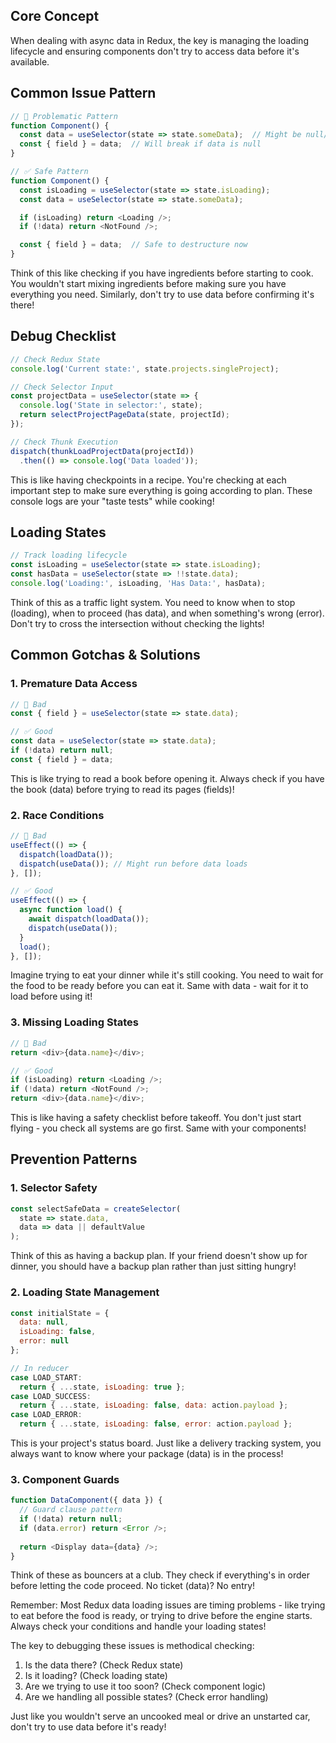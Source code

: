 ## Core Concept
When dealing with async data in Redux, the key is managing the loading lifecycle and ensuring components don't try to access data before it's available.

## Common Issue Pattern
```javascript
// 🚫 Problematic Pattern
function Component() {
  const data = useSelector(state => state.someData);  // Might be null/undefined
  const { field } = data;  // Will break if data is null
}

// ✅ Safe Pattern
function Component() {
  const isLoading = useSelector(state => state.isLoading);
  const data = useSelector(state => state.someData);

  if (isLoading) return <Loading />;
  if (!data) return <NotFound />;

  const { field } = data;  // Safe to destructure now
}
```
Think of this like checking if you have ingredients before starting to cook. You wouldn't start mixing ingredients before making sure you have everything you need. Similarly, don't try to use data before confirming it's there!

## Debug Checklist
```javascript
// Check Redux State
console.log('Current state:', state.projects.singleProject);

// Check Selector Input
const projectData = useSelector(state => {
  console.log('State in selector:', state);
  return selectProjectPageData(state, projectId);
});

// Check Thunk Execution
dispatch(thunkLoadProjectData(projectId))
  .then(() => console.log('Data loaded'));
```
This is like having checkpoints in a recipe. You're checking at each important step to make sure everything is going according to plan. These console logs are your "taste tests" while cooking!

## Loading States
```javascript
// Track loading lifecycle
const isLoading = useSelector(state => state.isLoading);
const hasData = useSelector(state => !!state.data);
console.log('Loading:', isLoading, 'Has Data:', hasData);
```
Think of this as a traffic light system. You need to know when to stop (loading), when to proceed (has data), and when something's wrong (error). Don't try to cross the intersection without checking the lights!

## Common Gotchas & Solutions

### 1. Premature Data Access
```javascript
// 🚫 Bad
const { field } = useSelector(state => state.data);

// ✅ Good
const data = useSelector(state => state.data);
if (!data) return null;
const { field } = data;
```
This is like trying to read a book before opening it. Always check if you have the book (data) before trying to read its pages (fields)!

### 2. Race Conditions
```javascript
// 🚫 Bad
useEffect(() => {
  dispatch(loadData());
  dispatch(useData()); // Might run before data loads
}, []);

// ✅ Good
useEffect(() => {
  async function load() {
    await dispatch(loadData());
    dispatch(useData());
  }
  load();
}, []);
```
Imagine trying to eat your dinner while it's still cooking. You need to wait for the food to be ready before you can eat it. Same with data - wait for it to load before using it!

### 3. Missing Loading States
```javascript
// 🚫 Bad
return <div>{data.name}</div>;

// ✅ Good
if (isLoading) return <Loading />;
if (!data) return <NotFound />;
return <div>{data.name}</div>;
```
This is like having a safety checklist before takeoff. You don't just start flying - you check all systems are go first. Same with your components!

## Prevention Patterns

### 1. Selector Safety
```javascript
const selectSafeData = createSelector(
  state => state.data,
  data => data || defaultValue
);
```
Think of this as having a backup plan. If your friend doesn't show up for dinner, you should have a backup plan rather than just sitting hungry!

### 2. Loading State Management
```javascript
const initialState = {
  data: null,
  isLoading: false,
  error: null
};

// In reducer
case LOAD_START:
  return { ...state, isLoading: true };
case LOAD_SUCCESS:
  return { ...state, isLoading: false, data: action.payload };
case LOAD_ERROR:
  return { ...state, isLoading: false, error: action.payload };
```
This is your project's status board. Just like a delivery tracking system, you always want to know where your package (data) is in the process!

### 3. Component Guards
```javascript
function DataComponent({ data }) {
  // Guard clause pattern
  if (!data) return null;
  if (data.error) return <Error />;
  
  return <Display data={data} />;
}
```
Think of these as bouncers at a club. They check if everything's in order before letting the code proceed. No ticket (data)? No entry!

Remember: Most Redux data loading issues are timing problems - like trying to eat before the food is ready, or trying to drive before the engine starts. Always check your conditions and handle your loading states!

The key to debugging these issues is methodical checking:
1. Is the data there? (Check Redux state)
2. Is it loading? (Check loading state)
3. Are we trying to use it too soon? (Check component logic)
4. Are we handling all possible states? (Check error handling)

Just like you wouldn't serve an uncooked meal or drive an unstarted car, don't try to use data before it's ready!